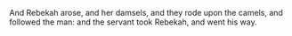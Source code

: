 And Rebekah arose, and her damsels, and they rode upon the camels, and followed the man: and the servant took Rebekah, and went his way.
